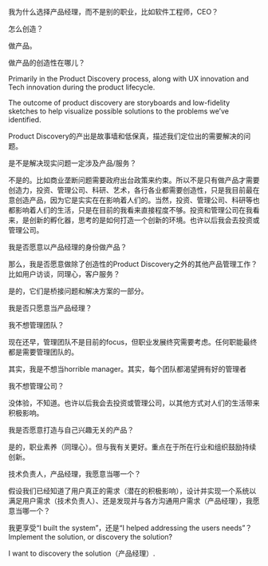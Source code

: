 我为什么选择产品经理，而不是别的职业，比如软件工程师，CEO？

怎么创造？

做产品。

做产品的创造性在哪儿？

Primarily in the Product Discovery process, along with UX innovation and Tech innovation during the product lifecycle.

The outcome of product discovery are storyboards and low-fidelity sketches to help visualize possible solutions to the problems we’ve identified.

Product Discovery的产出是故事墙和低保真，描述我们定位出的需要解决的问题。

是不是解决现实问题一定涉及产品/服务？

不是的。比如商业垄断问题需要政府出台政策来约束。所以不是只有做产品才需要创造力，投资、管理公司、科研、艺术，各行各业都需要创造性，只是我目前最在意创造产品，因为它是实实在在影响着人们的。当然，投资、管理公司、科研等也都影响着人们的生活，只是在目前的我看来直接程度不够。投资和管理公司在我看来，是创新的孵化器，思考的是如何打造一个创新的环境。也许以后我会去投资或管理公司。

我是否愿意以产品经理的身份做产品？

那么，我是否愿意做除了创造性的Product Discovery之外的其他产品管理工作？比如用户访谈，同理心，客户服务？

是的，它们是桥接问题和解决方案的一部分。

我是否只愿意当产品经理？

我不想管理团队？

现在还早，管理团队不是目前的focus，但职业发展终究需要考虑。任何职能最终都是需要管理团队的。

其实，我是不想当horrible manager。其实，每个团队都渴望拥有好的管理者

我不想管理公司？

没体验，不知道。也许以后我会去投资或管理公司，以其他方式对人们的生活带来积极影响。

我是否愿意打造与自己兴趣无关的产品？

是的，职业素养（同理心）。但与我有关更好。重点在于所在行业和组织鼓励持续创新。

技术负责人，产品经理，我愿意当哪一个？

假设我们已经知道了用户真正的需求（潜在的积极影响），设计并实现一个系统以满足用户需求（技术负责人）、还是发现并与各方沟通用户需求（产品经理），我愿意当哪一个？

我更享受“I built the system”，还是“I helped addressing the users needs”？Implement the solution, or discovery the solution?

I want to discovery the solution（产品经理）.
